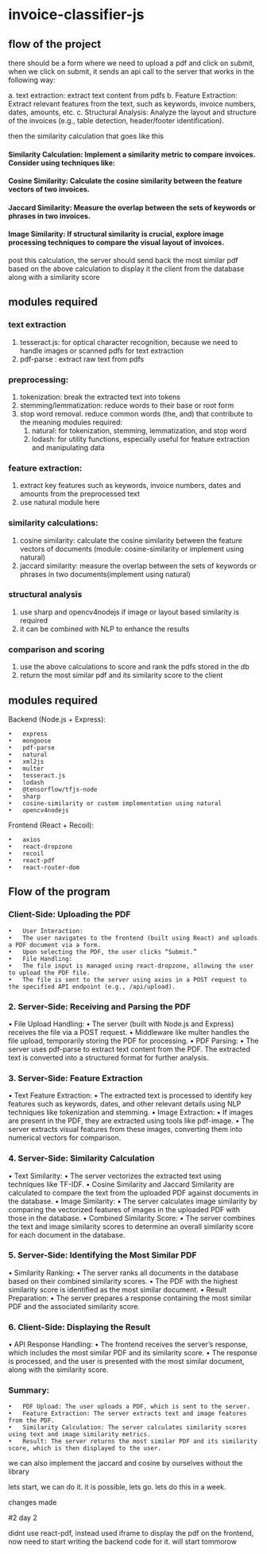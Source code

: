 # invoice-classifier-js

## flow of the project

there should be a form where we need to upload a pdf and click on submit, when we click on submit, it sends an api call to the server that works in the following way:

a. text extraction: extract text content from pdfs
b. Feature Extraction: Extract relevant features from the text, such as keywords, invoice numbers, dates, amounts, etc.
c. Structural Analysis: Analyze the layout and structure of the invoices (e.g., table detection, header/footer identification).

then the similarity calculation that goes like this

#### Similarity Calculation: Implement a similarity metric to compare invoices. Consider using techniques like:

#### Cosine Similarity: Calculate the cosine similarity between the feature vectors of two invoices.

#### Jaccard Similarity: Measure the overlap between the sets of keywords or phrases in two invoices.

#### Image Similarity: If structural similarity is crucial, explore image processing techniques to compare the visual layout of invoices.

post this calculation, the server should send back the most similar pdf based on the above calculation to display it the client from the database along with a similarity score

## modules required

### text extraction

1. tesseract.js: for optical character recognition, because we need to handle images or scanned pdfs for text extraction
2. pdf-parse : extract raw text from pdfs

### preprocessing:

1. tokenization: break the extracted text into tokens
2. stemming/lemmatization: reduce words to their base or root form
3. stop word removal. reduce common words (the, and) that contribute to the meaning
   modules required:
   1. natural: for tokenization, stemming, lemmatization, and stop word
   2. lodash: for utility functions, especially useful for feature extraction and manipulating data

### feature extraction:

1. extract key features such as keywords, invoice numbers, dates and amounts from the preprocessed text
2. use natural module here

### similarity calculations:

1. cosine similarity: calculate the cosine similarity between the feature vectors of documents (module: cosine-similarity or implement using natural)
2. jaccard similarity: measure the overlap between the sets of keywords or phrases in two documents(implement using natural)

### structural analysis

1. use sharp and opencv4nodejs if image or layout based similarity is required
2. it can be combined with NLP to enhance the results

### comparison and scoring

1. use the above calculations to score and rank the pdfs stored in the db
2. return the most similar pdf and its similarity score to the client

## modules required

Backend (Node.js + Express):

    •	express
    •	mongoose
    •	pdf-parse
    •	natural
    •	xml2js
    •	multer
    •	tesseract.js
    •	lodash
    •	@tensorflow/tfjs-node
    •	sharp
    •	cosine-similarity or custom implementation using natural
    •	opencv4nodejs

Frontend (React + Recoil):

    •	axios
    •	react-dropzone
    •	recoil
    •	react-pdf
    •	react-router-dom

## Flow of the program

### Client-Side: Uploading the PDF

    •	User Interaction:
    •	The user navigates to the frontend (built using React) and uploads a PDF document via a form.
    •	Upon selecting the PDF, the user clicks “Submit.”
    •	File Handling:
    •	The file input is managed using react-dropzone, allowing the user to upload the PDF file.
    •	The file is sent to the server using axios in a POST request to the specified API endpoint (e.g., /api/upload).

### 2. Server-Side: Receiving and Parsing the PDF

• File Upload Handling:
• The server (built with Node.js and Express) receives the file via a POST request.
• Middleware like multer handles the file upload, temporarily storing the PDF for processing.
• PDF Parsing:
• The server uses pdf-parse to extract text content from the PDF. The extracted text is converted into a structured format for further analysis.

### 3. Server-Side: Feature Extraction

• Text Feature Extraction:
• The extracted text is processed to identify key features such as keywords, dates, and other relevant details using NLP techniques like tokenization and stemming.
• Image Extraction:
• If images are present in the PDF, they are extracted using tools like pdf-image.
• The server extracts visual features from these images, converting them into numerical vectors for comparison.

### 4. Server-Side: Similarity Calculation

• Text Similarity:
• The server vectorizes the extracted text using techniques like TF-IDF.
• Cosine Similarity and Jaccard Similarity are calculated to compare the text from the uploaded PDF against documents in the database.
• Image Similarity:
• The server calculates image similarity by comparing the vectorized features of images in the uploaded PDF with those in the database.
• Combined Similarity Score:
• The server combines the text and image similarity scores to determine an overall similarity score for each document in the database.

### 5. Server-Side: Identifying the Most Similar PDF

• Similarity Ranking:
• The server ranks all documents in the database based on their combined similarity scores.
• The PDF with the highest similarity score is identified as the most similar document.
• Result Preparation:
• The server prepares a response containing the most similar PDF and the associated similarity score.

### 6. Client-Side: Displaying the Result

• API Response Handling:
• The frontend receives the server’s response, which includes the most similar PDF and its similarity score.
• The response is processed, and the user is presented with the most similar document, along with the similarity score.

### Summary:

    •	PDF Upload: The user uploads a PDF, which is sent to the server.
    •	Feature Extraction: The server extracts text and image features from the PDF.
    •	Similarity Calculation: The server calculates similarity scores using text and image similarity metrics.
    •	Result: The server returns the most similar PDF and its similarity score, which is then displayed to the user.

we can also implement the jaccard and cosine by ourselves without the library

lets start, we can do it. it is possible, lets go. lets do this in a week.

changes made

#2 day 2

didnt use react-pdf, instead used iframe to display the pdf on the frontend, now need to start writing the backend code for it. will start tommorow
